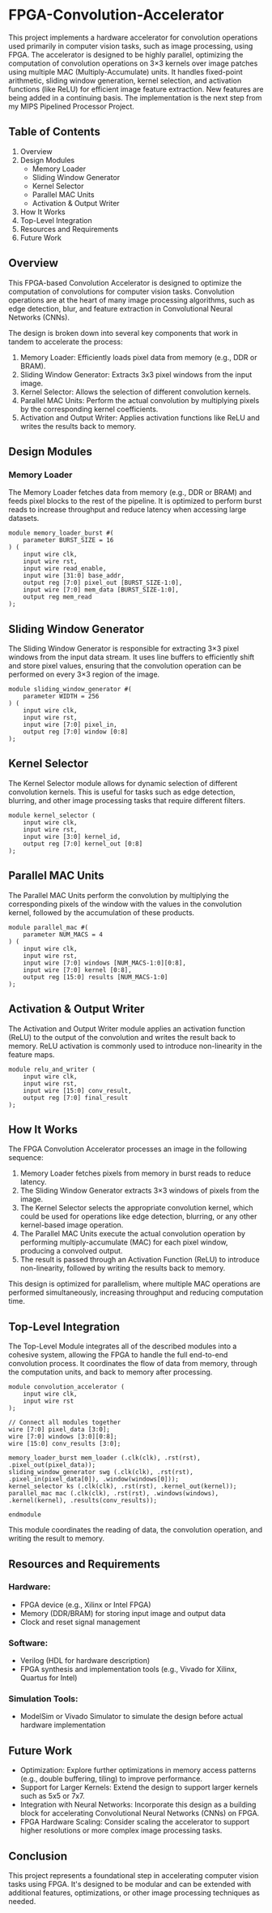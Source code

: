 # FPGA-Convolution-Accelerator
This project implements a hardware accelerator for convolution operations used primarily in computer vision tasks, such as image processing, using FPGA. The accelerator is designed to be highly parallel, optimizing the computation of convolution operations on 3×3 kernels over image patches using multiple MAC (Multiply-Accumulate) units. It handles fixed-point arithmetic, sliding window generation, kernel selection, and activation functions (like ReLU) for efficient image feature extraction. New features are being added in a continuing basis. The implementation is the next step from my MIPS Pipelined Processor Project.

## Table of Contents
1. Overview
2. Design Modules
    * Memory Loader
    * Sliding Window Generator
    * Kernel Selector
    * Parallel MAC Units
    * Activation & Output Writer
3. How It Works
4. Top-Level Integration
5. Resources and Requirements
6. Future Work

## Overview
This FPGA-based Convolution Accelerator is designed to optimize the computation of convolutions for computer vision tasks. Convolution operations are at the heart of many image processing algorithms, such as edge detection, blur, and feature extraction in Convolutional Neural Networks (CNNs).

The design is broken down into several key components that work in tandem to accelerate the process:

1. Memory Loader: Efficiently loads pixel data from memory (e.g., DDR or BRAM).
2. Sliding Window Generator: Extracts 3x3 pixel windows from the input image.
3. Kernel Selector: Allows the selection of different convolution kernels.
4. Parallel MAC Units: Perform the actual convolution by multiplying pixels by the corresponding kernel coefficients.
5. Activation and Output Writer: Applies activation functions like ReLU and writes the results back to memory.

## Design Modules
### Memory Loader
The Memory Loader fetches data from memory (e.g., DDR or BRAM) and feeds pixel blocks to the rest of the pipeline. It is optimized to perform burst reads to increase throughput and reduce latency when accessing large datasets.
```
module memory_loader_burst #(
    parameter BURST_SIZE = 16
) (
    input wire clk,
    input wire rst,
    input wire read_enable,
    input wire [31:0] base_addr,
    output reg [7:0] pixel_out [BURST_SIZE-1:0],
    input wire [7:0] mem_data [BURST_SIZE-1:0],
    output reg mem_read
);
```

## Sliding Window Generator
The Sliding Window Generator is responsible for extracting 3×3 pixel windows from the input data stream. It uses line buffers to efficiently shift and store pixel values, ensuring that the convolution operation can be performed on every 3×3 region of the image.

```
module sliding_window_generator #(
    parameter WIDTH = 256
) (
    input wire clk,
    input wire rst,
    input wire [7:0] pixel_in,
    output reg [7:0] window [0:8]
);
```

## Kernel Selector
The Kernel Selector module allows for dynamic selection of different convolution kernels. This is useful for tasks such as edge detection, blurring, and other image processing tasks that require different filters.
```
module kernel_selector (
    input wire clk,
    input wire rst,
    input wire [3:0] kernel_id,
    output reg [7:0] kernel_out [0:8]
);
```

## Parallel MAC Units
The Parallel MAC Units perform the convolution by multiplying the corresponding pixels of the window with the values in the convolution kernel, followed by the accumulation of these products.

```
module parallel_mac #(
    parameter NUM_MACS = 4
) (
    input wire clk,
    input wire rst,
    input wire [7:0] windows [NUM_MACS-1:0][0:8],
    input wire [7:0] kernel [0:8],
    output reg [15:0] results [NUM_MACS-1:0]
);
```

## Activation & Output Writer
The Activation and Output Writer module applies an activation function (ReLU) to the output of the convolution and writes the result back to memory. ReLU activation is commonly used to introduce non-linearity in the feature maps.

```
module relu_and_writer (
    input wire clk,
    input wire rst,
    input wire [15:0] conv_result,
    output reg [7:0] final_result
);
```

## How It Works
The FPGA Convolution Accelerator processes an image in the following sequence:
1. Memory Loader fetches pixels from memory in burst reads to reduce latency.
2. The Sliding Window Generator extracts 3×3 windows of pixels from the image.
3. The Kernel Selector selects the appropriate convolution kernel, which could be used for operations like edge detection, blurring, or any other kernel-based image operation.
4. The Parallel MAC Units execute the actual convolution operation by performing multiply-accumulate (MAC) for each pixel window, producing a convolved output.
5. The result is passed through an Activation Function (ReLU) to introduce non-linearity, followed by writing the results back to memory.

This design is optimized for parallelism, where multiple MAC operations are performed simultaneously, increasing throughput and reducing computation time.

## Top-Level Integration
The Top-Level Module integrates all of the described modules into a cohesive system, allowing the FPGA to handle the full end-to-end convolution process. It coordinates the flow of data from memory, through the computation units, and back to memory after processing.

```
module convolution_accelerator (
    input wire clk,
    input wire rst
);

// Connect all modules together
wire [7:0] pixel_data [3:0]; 
wire [7:0] windows [3:0][0:8]; 
wire [15:0] conv_results [3:0]; 

memory_loader_burst mem_loader (.clk(clk), .rst(rst), .pixel_out(pixel_data));
sliding_window_generator swg (.clk(clk), .rst(rst), .pixel_in(pixel_data[0]), .window(windows[0]));
kernel_selector ks (.clk(clk), .rst(rst), .kernel_out(kernel));
parallel_mac mac (.clk(clk), .rst(rst), .windows(windows), .kernel(kernel), .results(conv_results));

endmodule
```

This module coordinates the reading of data, the convolution operation, and writing the result to memory.

## Resources and Requirements
### Hardware:
* FPGA device (e.g., Xilinx or Intel FPGA)
* Memory (DDR/BRAM) for storing input image and output data
* Clock and reset signal management
### Software:
* Verilog (HDL for hardware description)
* FPGA synthesis and implementation tools (e.g., Vivado for Xilinx, Quartus for Intel)
### Simulation Tools:
* ModelSim or Vivado Simulator to simulate the design before actual hardware implementation

## Future Work
* Optimization: Explore further optimizations in memory access patterns (e.g., double buffering, tiling) to improve performance.
* Support for Larger Kernels: Extend the design to support larger kernels such as 5x5 or 7x7.
* Integration with Neural Networks: Incorporate this design as a building block for accelerating Convolutional Neural Networks (CNNs) on FPGA.
* FPGA Hardware Scaling: Consider scaling the accelerator to support higher resolutions or more complex image processing tasks.

## Conclusion
This project represents a foundational step in accelerating computer vision tasks using FPGA. It's designed to be modular and can be extended with additional features, optimizations, or other image processing techniques as needed.
